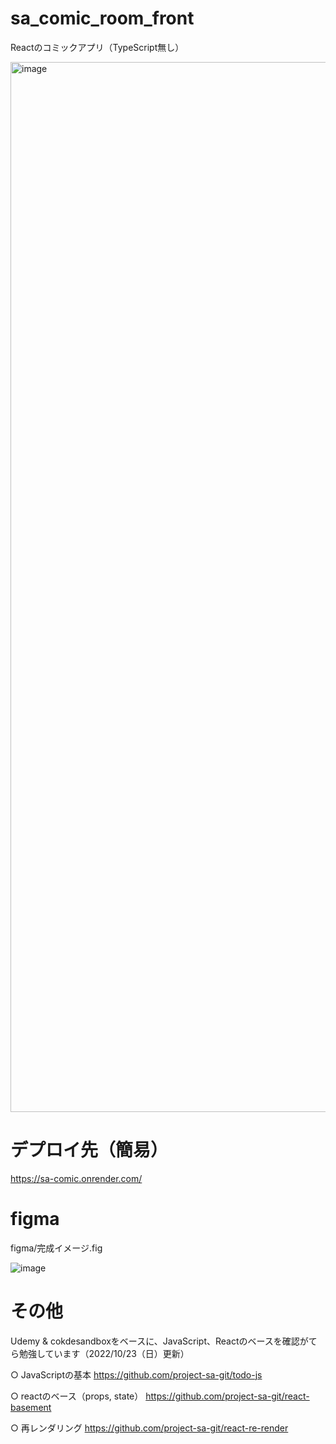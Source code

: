 # sa_comic_room_front
Reactのコミックアプリ（TypeScript無し）

<img width="1680" alt="image" src="https://user-images.githubusercontent.com/50135286/188881033-0c25f684-490a-4ea0-bd29-7c9e6eae1cf5.png">

# デプロイ先（簡易）
https://sa-comic.onrender.com/

# figma
figma/完成イメージ.fig

![image](https://user-images.githubusercontent.com/50135286/184522343-f577b224-4831-468b-a8d3-14735607281c.png)

# その他
Udemy & cokdesandboxをベースに、JavaScript、Reactのベースを確認がてら勉強しています（2022/10/23（日）更新）

○ JavaScriptの基本
https://github.com/project-sa-git/todo-js

○ reactのベース（props, state）
https://github.com/project-sa-git/react-basement

○ 再レンダリング
https://github.com/project-sa-git/react-re-render
